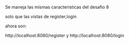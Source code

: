 Se maneja las mismas caracteristicas del desafio 8

solo que las vistas de register,login

ahora son:

http://localhost:8080/register y http://localhost:8080/login
